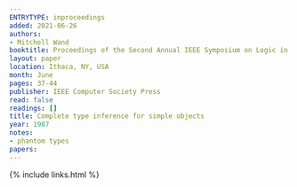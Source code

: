 ```yaml
---
ENTRYTYPE: inproceedings
added: 2021-06-26
authors:
- Mitchell Wand
booktitle: Proceedings of the Second Annual IEEE Symposium on Logic in Computer Science (LICS 1987)
layout: paper
location: Ithaca, NY, USA
month: June
pages: 37-44
publisher: IEEE Computer Society Press
read: false
readings: []
title: Complete type inference for simple objects
year: 1987
notes:
- phantom types
papers:
---
```

{% include links.html %}
